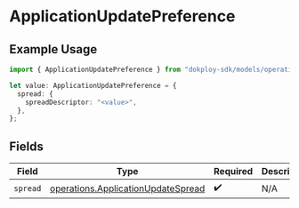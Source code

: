 # ApplicationUpdatePreference

## Example Usage

```typescript
import { ApplicationUpdatePreference } from "dokploy-sdk/models/operations";

let value: ApplicationUpdatePreference = {
  spread: {
    spreadDescriptor: "<value>",
  },
};
```

## Fields

| Field                                                                                    | Type                                                                                     | Required                                                                                 | Description                                                                              |
| ---------------------------------------------------------------------------------------- | ---------------------------------------------------------------------------------------- | ---------------------------------------------------------------------------------------- | ---------------------------------------------------------------------------------------- |
| `spread`                                                                                 | [operations.ApplicationUpdateSpread](../../models/operations/applicationupdatespread.md) | :heavy_check_mark:                                                                       | N/A                                                                                      |